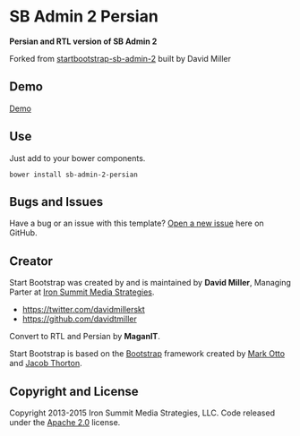 # SB Admin 2 Persian

**Persian and RTL version of SB Admin 2**

Forked from [startbootstrap-sb-admin-2](https://github.com/IronSummitMedia/startbootstrap-sb-admin-2) built by David Miller

## Demo

[Demo](http://magnagroup.github.io/sb-admin-2-persian)

## Use

Just add to your bower components.

```
bower install sb-admin-2-persian
```

## Bugs and Issues

Have a bug or an issue with this template? [Open a new issue](https://github.com/magnagroup/sb-admin-2-persian/issues) here on GitHub.

## Creator

Start Bootstrap was created by and is maintained by **David Miller**, Managing Parter at [Iron Summit Media Strategies](http://www.ironsummitmedia.com/).

* https://twitter.com/davidmillerskt
* https://github.com/davidtmiller

Convert to RTL and Persian by **MaganIT**.

Start Bootstrap is based on the [Bootstrap](http://getbootstrap.com/) framework created by [Mark Otto](https://twitter.com/mdo) and [Jacob Thorton](https://twitter.com/fat).

## Copyright and License

Copyright 2013-2015 Iron Summit Media Strategies, LLC. Code released under the [Apache 2.0](https://github.com/IronSummitMedia/startbootstrap-sb-admin-2/blob/gh-pages/LICENSE) license.
